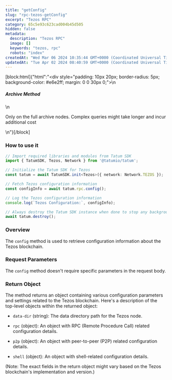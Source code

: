 ```yaml
---
title: "getConfig"
slug: "rpc-tezos-getConfig"
excerpt: "Tezos RPC"
category: 65c5e93c623cad004b45d505
hidden: false
metadata: 
  description: "Tezos RPC"
  image: []
  keywords: "tezos, rpc"
  robots: "index"
createdAt: "Wed Mar 06 2024 10:35:44 GMT+0000 (Coordinated Universal Time)"
updatedAt: "Tue Apr 02 2024 08:40:59 GMT+0000 (Coordinated Universal Time)"
---
```

[block:html]{"html":"<div style=\"padding: 10px 20px; border-radius: 5px; background-color: #e6e2ff; margin: 0 0 30px 0;\">\n  <h5>Archive Method</h5>\n  <p>Only on the full archive nodes. Complex queries might take longer and incur additional cost</p>\n</div>"}[/block]

### How to use it

```typescript
// Import required libraries and modules from Tatum SDK
import { TatumSDK, Tezos, Network } from '@tatumio/tatum';

// Initialize the Tatum SDK for Tezos
const tatum = await TatumSDK.init<Tezos>({ network: Network.TEZOS });

// Fetch Tezos configuration information
const configInfo = await tatum.rpc.config();

// Log the Tezos configuration information
console.log(`Tezos Configuration:`, configInfo);

// Always destroy the Tatum SDK instance when done to stop any background processes
await tatum.destroy();
```

### Overview

The `config` method is used to retrieve configuration information about the Tezos blockchain.

### Request Parameters

The `config` method doesn't require specific parameters in the request body.

### Return Object

The method returns an object containing various configuration parameters and settings related to the Tezos blockchain. Here's a description of the top-level objects within the returned object:

- `data-dir` (string): The data directory path for the Tezos node.

- `rpc` (object): An object with RPC (Remote Procedure Call) related configuration details.

- `p2p` (object): An object with peer-to-peer (P2P) related configuration details.

- `shell` (object): An object with shell-related configuration details.

(Note: The exact fields in the return object might vary based on the Tezos blockchain's implementation and version.)